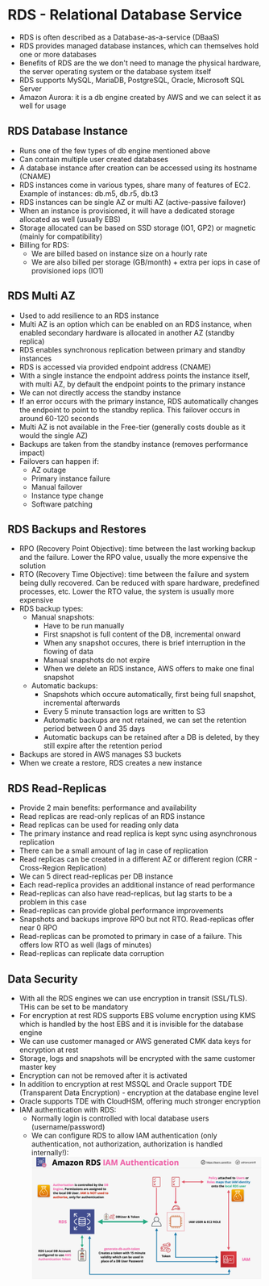 # RDS - Relational Database Service

- RDS is often described as a Database-as-a-service (DBaaS)
- RDS provides managed database instances, which can themselves hold one or more databases
- Benefits of RDS are the we don't need to manage the physical hardware, the server operating system or the database system itself
- RDS supports MySQL, MariaDB, PostgreSQL, Oracle, Microsoft SQL Server
- Amazon Aurora: it is a db engine created by AWS and we can select it as well for usage

## RDS Database Instance

- Runs one of the few types of db engine mentioned above
- Can contain multiple user created databases
- A database instance after creation can be accessed using its hostname (CNAME)
- RDS instances come in various types, share many of features of EC2. Example of instances: db.m5, db.r5, db.t3
- RDS instances can be single AZ or multi AZ (active-passive failover)
- When an instance is provisioned, it will have a dedicated storage allocated as well (usually EBS)
- Storage allocated can be based on SSD storage (IO1, GP2) or magnetic (mainly for compatibility)
- Billing for RDS:
    - We are billed based on instance size on a hourly rate
    - We are also billed per storage (GB/month) + extra per iops in case of provisioned iops (IO1)

## RDS Multi AZ

- Used to add resilience to an RDS instance
- Multi AZ is an option which can be enabled on an RDS instance, when enabled secondary hardware is allocated in another AZ (standby replica)
- RDS enables synchronous replication between primary and standby instances
- RDS is accessed via provided endpoint address (CNAME)
- With a single instance the endpoint address points the instance itself, with multi AZ, by default the endpoint points to the primary instance
- We can not directly access the standby instance
- If an error occurs with the primary instance, RDS automatically changes the endpoint to point to the standby replica. This failover occurs in around 60-120 seconds
- Multi AZ is not available in the Free-tier (generally costs double as it would the single AZ)
- Backups are taken from the standby instance (removes performance impact)
- Failovers can happen if:
    - AZ outage
    - Primary instance failure
    - Manual failover
    - Instance type change
    - Software patching

## RDS Backups and Restores

- RPO (Recovery Point Objective): time between the last working backup and the failure. Lower the RPO value, usually the more expensive the solution
- RTO (Recovery Time Objective): time between the failure and system being dully recovered. Can be reduced with spare hardware, predefined processes, etc. Lower the RTO value, the system is usually more expensive
- RDS backup types:
    - Manual snapshots:
        - Have to be run manually
        - First snapshot is full content of the DB, incremental onward
        - When any snapshot occures, there is brief interruption in the flowing of data
        - Manual snapshots do not expire
        - When we delete an RDS instance, AWS offers to make one final snapshot
    - Automatic backups:
        - Snapshots which occure automatically, first being full snapshot, incremental afterwards
        - Every 5 minute transaction logs are written to S3
        - Automatic backups are not retained, we can set the retention period between 0 and 35 days
        - Automatic backups can be retained after a DB is deleted, by they still expire after the retention period
- Backups are stored in AWS manages S3 buckets
- When we create a restore, RDS creates a new instance

## RDS Read-Replicas

- Provide 2 main benefits: performance and availability
- Read replicas are read-only replicas of an RDS instance
- Read replicas can be used for reading only data
- The primary instance and read replica is kept sync using asynchronous replication
- There can be a small amount of lag in case of replication
- Read replicas can be created in a different AZ or different region (CRR - Cross-Region Replication)
- We can 5 direct read-replicas per DB instance
- Each read-replica provides an additional instance of read performance
- Read-replicas can also have read-replicas, but lag starts to be a problem in this case
- Read-replicas can provide global performance improvements
- Snapshots and backups improve RPO but not RTO. Read-replicas offer near 0 RPO
- Read-replicas can be promoted to primary in case of a failure. This offers low RTO as well (lags of minutes)
- Read-replicas can replicate data corruption

## Data Security

- With all the RDS engines we can use encryption in transit (SSL/TLS). THis can be set to be mandatory
- For encryption at rest RDS supports EBS volume encryption using KMS which is handled by the host EBS and it is invisible for the database engine
- We can use customer managed or AWS generated CMK data keys for encryption at rest
- Storage, logs and snapshots will be encrypted with the same customer master key
- Encryption can not be removed after it is activated
- In addition to encryption at rest MSSQL and Oracle support TDE (Transparent Data Encryption) - encryption at the database engine level
- Oracle supports TDE with CloudHSM, offering much stronger encryption
- IAM authentication with RDS:
    - Normally login is controlled with local database users (username/password)
    - We can configure RDS to allow IAM authentication (only authentication, not authorization, authorization is handled internally!):
    ![ASG Lifecycle Hooks](images/RDSIAMAuthentication.png)
